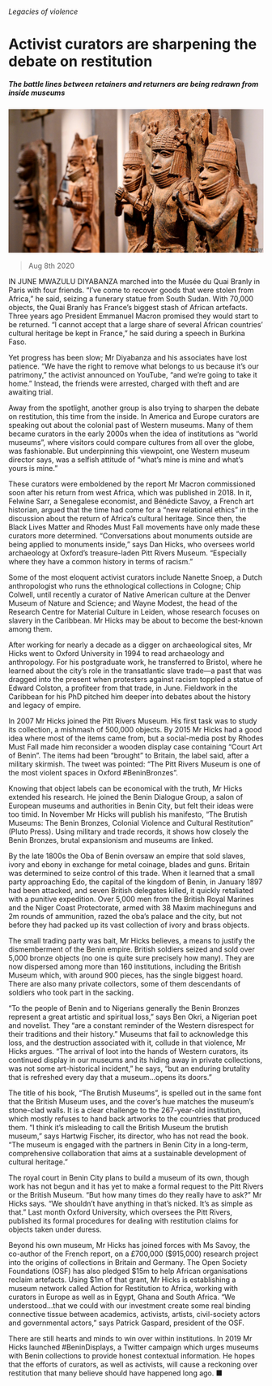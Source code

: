 ###### Legacies of violence

# Activist curators are sharpening the debate on restitution 

##### The battle lines between retainers and returners are being redrawn from inside museums 

![image](images/20200808_BKP003_0.jpg) 

> Aug 8th 2020 

IN JUNE MWAZULU DIYABANZA marched into the Musée du Quai Branly in Paris with four friends. “I’ve come to recover goods that were stolen from Africa,” he said, seizing a funerary statue from South Sudan. With 70,000 objects, the Quai Branly has France’s biggest stash of African artefacts. Three years ago President Emmanuel Macron promised they would start to be returned. “I cannot accept that a large share of several African countries’ cultural heritage be kept in France,” he said during a speech in Burkina Faso.

Yet progress has been slow; Mr Diyabanza and his associates have lost patience. “We have the right to remove what belongs to us because it’s our patrimony,” the activist announced on YouTube, “and we’re going to take it home.” Instead, the friends were arrested, charged with theft and are awaiting trial.


Away from the spotlight, another group is also trying to sharpen the debate on restitution, this time from the inside. In America and Europe curators are speaking out about the colonial past of Western museums. Many of them became curators in the early 2000s when the idea of institutions as “world museums”, where visitors could compare cultures from all over the globe, was fashionable. But underpinning this viewpoint, one Western museum director says, was a selfish attitude of “what’s mine is mine and what’s yours is mine.”

These curators were emboldened by the report Mr Macron commissioned soon after his return from west Africa, which was published in 2018. In it, Felwine Sarr, a Senegalese economist, and Bénédicte Savoy, a French art historian, argued that the time had come for a “new relational ethics” in the discussion about the return of Africa’s cultural heritage. Since then, the Black Lives Matter and Rhodes Must Fall movements have only made these curators more determined. “Conversations about monuments outside are being applied to monuments inside,” says Dan Hicks, who oversees world archaeology at Oxford’s treasure-laden Pitt Rivers Museum. “Especially where they have a common history in terms of racism.”

Some of the most eloquent activist curators include Nanette Snoep, a Dutch anthropologist who runs the ethnological collections in Cologne; Chip Colwell, until recently a curator of Native American culture at the Denver Museum of Nature and Science; and Wayne Modest, the head of the Research Centre for Material Culture in Leiden, whose research focuses on slavery in the Caribbean. Mr Hicks may be about to become the best-known among them.

After working for nearly a decade as a digger on archaeological sites, Mr Hicks went to Oxford University in 1994 to read archaeology and anthropology. For his postgraduate work, he transferred to Bristol, where he learned about the city’s role in the transatlantic slave trade—a past that was dragged into the present when protesters against racism toppled a statue of Edward Colston, a profiteer from that trade, in June. Fieldwork in the Caribbean for his PhD pitched him deeper into debates about the history and legacy of empire.

In 2007 Mr Hicks joined the Pitt Rivers Museum. His first task was to study its collection, a mishmash of 500,000 objects. By 2015 Mr Hicks had a good idea where most of the items came from, but a social-media post by Rhodes Must Fall made him reconsider a wooden display case containing “Court Art of Benin”. The items had been “brought” to Britain, the label said, after a military skirmish. The tweet was pointed: “The Pitt Rivers Museum is one of the most violent spaces in Oxford #BeninBronzes”.

Knowing that object labels can be economical with the truth, Mr Hicks extended his research. He joined the Benin Dialogue Group, a salon of European museums and authorities in Benin City, but felt their ideas were too timid. In November Mr Hicks will publish his manifesto, “The Brutish Museums: The Benin Bronzes, Colonial Violence and Cultural Restitution” (Pluto Press). Using military and trade records, it shows how closely the Benin Bronzes, brutal expansionism and museums are linked.

By the late 1800s the Oba of Benin oversaw an empire that sold slaves, ivory and ebony in exchange for metal coinage, blades and guns. Britain was determined to seize control of this trade. When it learned that a small party approaching Edo, the capital of the kingdom of Benin, in January 1897 had been attacked, and seven British delegates killed, it quickly retaliated with a punitive expedition. Over 5,000 men from the British Royal Marines and the Niger Coast Protectorate, armed with 38 Maxim machineguns and 2m rounds of ammunition, razed the oba’s palace and the city, but not before they had packed up its vast collection of ivory and brass objects.

The small trading party was bait, Mr Hicks believes, a means to justify the dismemberment of the Benin empire. British soldiers seized and sold over 5,000 bronze objects (no one is quite sure precisely how many). They are now dispersed among more than 160 institutions, including the British Museum which, with around 900 pieces, has the single biggest hoard. There are also many private collectors, some of them descendants of soldiers who took part in the sacking.

“To the people of Benin and to Nigerians generally the Benin Bronzes represent a great artistic and spiritual loss,” says Ben Okri, a Nigerian poet and novelist. They “are a constant reminder of the Western disrespect for their traditions and their history.” Museums that fail to acknowledge this loss, and the destruction associated with it, collude in that violence, Mr Hicks argues. “The arrival of loot into the hands of Western curators, its continued display in our museums and its hiding away in private collections, was not some art-historical incident,” he says, “but an enduring brutality that is refreshed every day that a museum...opens its doors.”

The title of his book, “The Brutish Museums”, is spelled out in the same font that the British Museum uses, and the cover’s hue matches the museum’s stone-clad walls. It is a clear challenge to the 267-year-old institution, which mostly refuses to hand back artworks to the countries that produced them. “I think it’s misleading to call the British Museum the brutish museum,” says Hartwig Fischer, its director, who has not read the book. “The museum is engaged with the partners in Benin City in a long-term, comprehensive collaboration that aims at a sustainable development of cultural heritage.”

The royal court in Benin City plans to build a museum of its own, though work has not begun and it has yet to make a formal request to the Pitt Rivers or the British Museum. “But how many times do they really have to ask?” Mr Hicks says. “We shouldn’t have anything in that’s nicked. It’s as simple as that.” Last month Oxford University, which oversees the Pitt Rivers, published its formal procedures for dealing with restitution claims for objects taken under duress.

Beyond his own museum, Mr Hicks has joined forces with Ms Savoy, the co-author of the French report, on a £700,000 ($915,000) research project into the origins of collections in Britain and Germany. The Open Society Foundations (OSF) has also pledged $15m to help African organisations reclaim artefacts. Using $1m of that grant, Mr Hicks is establishing a museum network called Action for Restitution to Africa, working with curators in Europe as well as in Egypt, Ghana and South Africa. “We understood...that we could with our investment create some real binding connective tissue between academics, activists, artists, civil-society actors and governmental actors,” says Patrick Gaspard, president of the OSF.

There are still hearts and minds to win over within institutions. In 2019 Mr Hicks launched #BeninDisplays, a Twitter campaign which urges museums with Benin collections to provide honest contextual information. He hopes that the efforts of curators, as well as activists, will cause a reckoning over restitution that many believe should have happened long ago. ■

